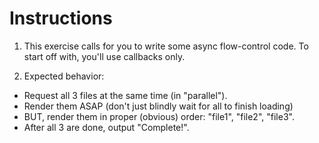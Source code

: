 # Instructions

1. This exercise calls for you to write some async flow-control code. To start off with, you'll use callbacks only.

2. Expected behavior:

  - Request all 3 files at the same time (in "parallel").
  - Render them ASAP (don't just blindly wait for all to finish loading)
  - BUT, render them in proper (obvious) order: "file1", "file2", "file3".
  - After all 3 are done, output "Complete!".
